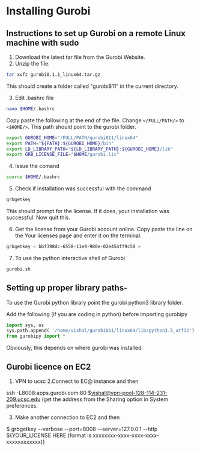 # Installing Gurobi

## Instructions to set up Gurobi on a remote Linux machine with sudo

1. Download the latest tar file from the Gurobi Website.
2. Unzip the file.


```bash
tar xvfz gurobi8.1.1_linux64.tar.gz
```


This should create a folder called "gurobi811" in the current directory.

3. Edit .bashrc file


```bash
nano $HOME/.bashrc
```


Copy paste the following at the end of the file.
Change `</FULL/PATH/>` to `<$HOME/>`. This path should point to the gurobi folder.

```bash
export GUROBI_HOME="/FULL/PATH/gurobi811/linux64"
export PATH="${PATH}:${GUROBI_HOME}/bin"
export LD_LIBRARY_PATH="${LD_LIBRARY_PATH}:${GUROBI_HOME}/lib"
export GRB_LICENSE_FILE="$HOME/gurobi.lic"
```   


4. Issue the comand

```bash
source $HOME/.bashrc
```



5. Check if installation was successful with the command


```bash
grbgetkey
```

This should prompt for the license. If it does, your installation was successful. Now quit this.

6. Get the license from your Gurobi account online. Copy paste the line on the Your licenses page and enter it on the terminal.


```bash
grbgetkey < bbf398dc-6558-11e9-980e-02e454ff9c50 >
```


7. To use the python interactive shell of Gurobi


```bash
gurobi.sh
```



## Setting up proper library paths-

To use the Gurobi python library point the gurobi python3 library folder.

Add the following (if you are coding in python) before importing gurobipy

```python
import sys, os
sys.path.append( '/home/vishal/gurobi811/linux64/lib/python3.5_utf32')
from gurobipy import *
```
Obviously, this depends on where gurobi was installed.


## Gurobi licence on EC2
1. VPN to ucsc
2.Connect to EC@ instance and then

ssh -L8008:apps.gurobi.com:80 $vishal@vpn-pool-128-114-231-209.ucsc.edu
(get the address from the Sharing option in System preferences.

3. Make another connection to EC2 and then
 
$ grbgetkey --verbose --port=8008 --server=127.0.0.1 --http  ${YOUR_LICENSE HERE (format is xxxxxxxx-xxxx-xxxx-xxxx-xxxxxxxxxxxx)}
